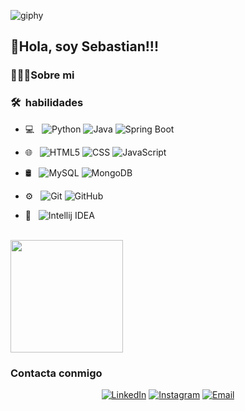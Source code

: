 ![giphy](https://github.com/Mendeh1/Mendeh1/assets/91163094/22e61658-83f8-462d-926b-9749a6f17f13) 
<h2>👋Hola, soy Sebastian!!!</h2>

<h3>🧑🏻‍💻Sobre mi</h3>



<h3> 🛠 &nbsp;habilidades</h3>

- 💻 &nbsp;
  ![Python](https://img.shields.io/badge/python-3670A0?style=flat-square&logo=python&labelColor=3670A0&logoColor=FFF)
  ![Java](https://img.shields.io/badge/Java-ED8B00?style=flat-square&logo=openjdk&labelColor=ED8B00&logoColor=FFF)
  ![Spring Boot](https://img.shields.io/badge/SpringBoot-6DB33F?style=flat-square&logo=Spring&logoColor=white)
- 🌐 &nbsp;
  ![HTML5](https://img.shields.io/badge/HTML5-E34F26?style=flat-square&logo=HTML5&logoColor=white)
  ![CSS](https://img.shields.io/badge/CSS3-2986cc?style=flat-square&logo=css3&logoColor=white)
  ![JavaScript](https://shields.io/badge/JavaScript-F7DF1E??style=flat-square&logo=JavaScript&logoColor=white)

- 🛢 &nbsp;
  ![MySQL](https://img.shields.io/badge/-MySQL-4479A1?style=flat-square&logo=mysql&labelColor=4479A1&logoColor=FFF)
  ![MongoDB](https://img.shields.io/badge/-MongoDB-7f6000?style=flat-square&logo=MongoDB&labelColor=7f6000&logoColor=FFF)
- ⚙️ &nbsp;
  ![Git](https://img.shields.io/badge/-Git-E34F26?style=flat-square&logo=Git&labelColor=E34F26&logoColor=FFF)
  ![GitHub](https://img.shields.io/badge/-GitHub-060606?style=flat-square&logo=github&labelColor=060606&logoColor=FFF)

- 🔧 &nbsp;
![Intellij IDEA](https://img.shields.io/badge/Intellij%20Idea-060606?style=flat-square&logo=intellij&labelColor=060606&logoColor=FFF)

<br/>

<a href="https://github.com/Mendeh1">
  <img height="180em" src="https://github-readme-stats.vercel.app/api/top-langs/?username=Mendeh1&theme=buefy&layout=compact" />
</a>

<br/>

<h3>Contacta conmigo </h3>

<p align="center">
<a href="linkedin.com/in/sebastian-mendez-valiente-ab8a1623b"><img alt="LinkedIn" src="https://img.shields.io/badge/LinkedIn-Sebastian%20Mendez%20Valiente-blue?style=flat-square&logo=linkedin"></a>
<a href="https://instagram.com/andres_valiente14?igshid=OGQ5ZDc2ODk2ZA%3D%3D&utm_source=qr"><img alt="Instagram" src="https://img.shields.io/badge/Instagram-andres_valiente14-blue?style=flat-square&logo=instagram"></a>
<a href="Sebastian:sebasandres12342@gmail.com"><img alt="Email" src="https://img.shields.io/badge/Email-sebasandres12342@gmail.com-blue?style=flat-square&logo=gmail"></a>
</p>
  



